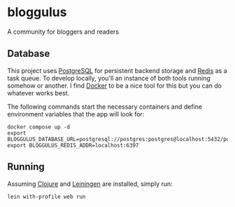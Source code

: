 # bloggulus
A community for bloggers and readers

## Database
This project uses [PostgreSQL](https://www.postgresql.org/) for persistent backend storage and [Redis](https://redis.io/) as a task queue.
To develop locally, you'll an instance of both tools running somehow or another.
I find [Docker](https://www.docker.com/) to be a nice tool for this but you can do whatever works best.

The following commands start the necessary containers and define environment variables that the app will look for:
```
docker compose up -d
export BLOGGULUS_DATABASE_URL=postgresql://postgres:postgres@localhost:5432/postgres
export BLOGGULUS_REDIS_ADDR=localhost:6397
```

## Running
Assuming [Clojure](https://clojure.org/) and [Leiningen](https://leiningen.org/) are installed, simply run:
```
lein with-profile web run
```
